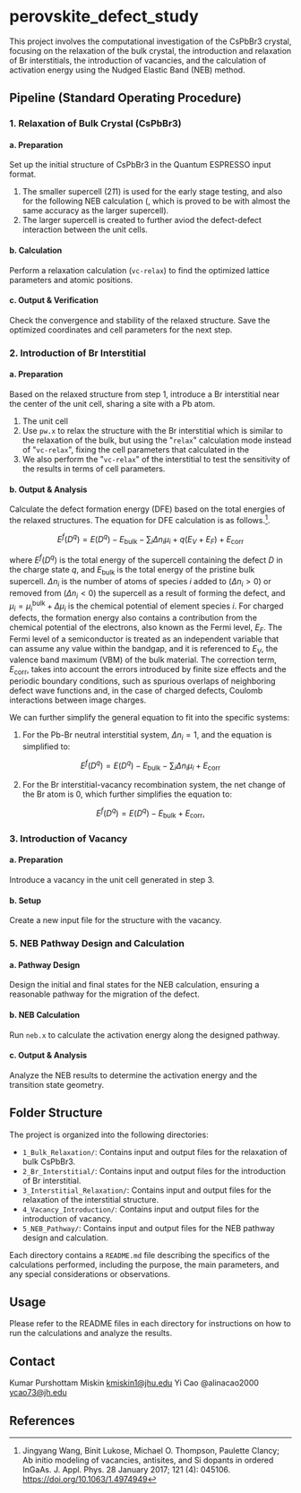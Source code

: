 # perovskite_defect_study

This project involves the computational investigation of the CsPbBr3 crystal, focusing on the relaxation of the bulk crystal, the introduction and relaxation of Br interstitials, the introduction of vacancies, and the calculation of activation energy using the Nudged Elastic Band (NEB) method.

## Pipeline (Standard Operating Procedure)

### 1. Relaxation of Bulk Crystal (CsPbBr3)

#### a. Preparation

Set up the initial structure of CsPbBr3 in the Quantum ESPRESSO input format.
1. The smaller supercell (2*1*1) is used for the early stage testing, and also for the following NEB calculation (, which is proved to be with almost the same accuracy as the larger supercell).
2. The larger supercell is created to further aviod the defect-defect interaction between the unit cells.

#### b. Calculation
Perform a relaxation calculation (`vc-relax`) to find the optimized lattice parameters and atomic positions.

#### c. Output & Verification

Check the convergence and stability of the relaxed structure. Save the optimized coordinates and cell parameters for the next step.

### 2. Introduction of Br Interstitial

#### a. Preparation

Based on the relaxed structure from step 1, introduce a Br interstitial near the center of the unit cell, sharing a site with a Pb atom.
1. The unit cell 
2. Use `pw.x` to relax the structure with the Br interstitial which is similar to the relaxation of the bulk, but using the "`relax`" calculation mode instead of "`vc-relax`", fixing the cell parameters that calculated in the 
3. We also perform the "`vc-relax`" of the interstitial to test the sensitivity of the results in terms of cell parameters.

#### b. Output & Analysis
Calculate the defect formation energy (DFE) based on the total energies of the relaxed structures. 
The equation for DFE calculation is as follows.[^1].

$$
E^f(D^q) = E(D^q) - E_{\text{bulk}} - \sum_i \Delta n_i \mu_i + q(E_V + E_F) + E_{\text{corr}}
$$

where $E^f(D^q)$ is the total energy of the supercell containing the defect $D$ in the charge state $q$, and $E_{\text{bulk}}$ is the total energy of the pristine bulk supercell. $\Delta n_i$ is the number of atoms of species $i$ added to ($\Delta n_i > 0$) or removed from ($\Delta n_i < 0$) the supercell as a result of forming the defect, and $\mu_i = \mu_i^{\text{bulk}} + \Delta \mu_i$ is the chemical potential of element species $i$. For charged defects, the formation energy also contains a contribution from the chemical potential of the electrons, also known as the Fermi level, $E_F$. The Fermi level of a semiconductor is treated as an independent variable that can assume any value within the bandgap, and it is referenced to $E_V$, the valence band maximum (VBM) of the bulk material. The correction term, $E_{\text{corr}}$, takes into account the errors introduced by finite size effects and the periodic boundary conditions, such as spurious overlaps of neighboring defect wave functions and, in the case of charged defects, Coulomb interactions between image charges.

We can further simplify the general equation to fit into the specific systems:
1. For the Pb-Br neutral interstitial system, $\Delta n_i = 1$, and the equation is simplified to:

$$
E^f(D^q) = E(D^q) - E_{\text{bulk}} - \sum_i \Delta n_i \mu_i + E_{\text{corr}}
$$

2. For the Br interstitial-vacancy recombination system, the net change of the Br atom is 0, which further simplifies the equation to:

$$
E^f(D^q) = E(D^q) - E_{\text{bulk}} + E_{\text{corr}},
$$


### 3. Introduction of Vacancy

#### a. Preparation
Introduce a vacancy in the unit cell generated in step 3.

#### b. Setup
Create a new input file for the structure with the vacancy.

### 5. NEB Pathway Design and Calculation

#### a. Pathway Design
Design the initial and final states for the NEB calculation, ensuring a reasonable pathway for the migration of the defect.

#### b. NEB Calculation
Run `neb.x` to calculate the activation energy along the designed pathway.

#### c. Output & Analysis
Analyze the NEB results to determine the activation energy and the transition state geometry.

## Folder Structure

The project is organized into the following directories:

- `1_Bulk_Relaxation/`: Contains input and output files for the relaxation of bulk CsPbBr3.
- `2_Br_Interstitial/`: Contains input and output files for the introduction of Br interstitial.
- `3_Interstitial_Relaxation/`: Contains input and output files for the relaxation of the interstitial structure.
- `4_Vacancy_Introduction/`: Contains input and output files for the introduction of vacancy.
- `5_NEB_Pathway/`: Contains input and output files for the NEB pathway design and calculation.

Each directory contains a `README.md` file describing the specifics of the calculations performed, including the purpose, the main parameters, and any special considerations or observations.

## Usage

Please refer to the README files in each directory for instructions on how to run the calculations and analyze the results.


## Contact

Kumar Purshottam Miskin kmiskin1@jhu.edu
Yi Cao @alinacao2000 ycao73@jh.edu

## References
[^1]: Jingyang Wang, Binit Lukose, Michael O. Thompson, Paulette Clancy; Ab initio modeling of vacancies, antisites, and Si dopants in ordered InGaAs. J. Appl. Phys. 28 January 2017; 121 (4): 045106. https://doi.org/10.1063/1.4974949
